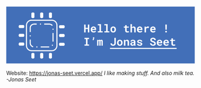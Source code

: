 ![banner](./banner1.png)

Website: https://jonas-seet.vercel.app/
_I like making stuff. And also milk tea. -Jonas Seet_
